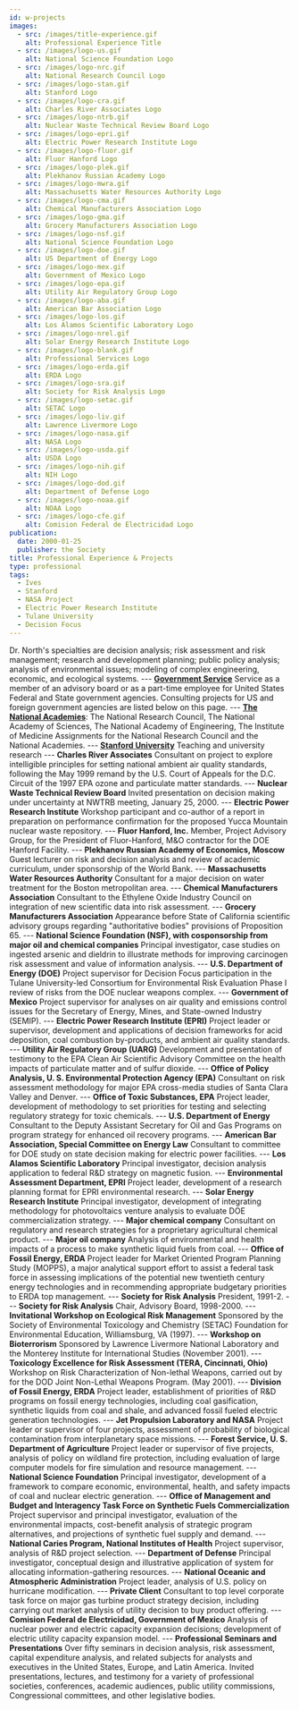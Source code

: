 ```yaml
---
id: w-projects
images:
  - src: /images/title-experience.gif
    alt: Professional Experience Title
  - src: /images/logo-us.gif
    alt: National Science Foundation Logo
  - src: /images/logo-nrc.gif
    alt: National Research Council Logo
  - src: /images/logo-stan.gif
    alt: Stanford Logo
  - src: /images/logo-cra.gif
    alt: Charles River Associates Logo
  - src: /images/logo-ntrb.gif
    alt: Nuclear Waste Technical Review Board Logo
  - src: /images/logo-epri.gif
    alt: Electric Power Research Institute Logo
  - src: /images/logo-fluor.gif
    alt: Fluor Hanford Logo
  - src: /images/logo-plek.gif
    alt: Plekhanov Russian Academy Logo
  - src: /images/logo-mwra.gif
    alt: Massachusetts Water Resources Authority Logo
  - src: /images/logo-cma.gif
    alt: Chemical Manufacturers Association Logo
  - src: /images/logo-gma.gif
    alt: Grocery Manufacturers Association Logo
  - src: /images/logo-nsf.gif
    alt: National Science Foundation Logo
  - src: /images/logo-doe.gif
    alt: US Department of Energy Logo
  - src: /images/logo-mex.gif
    alt: Government of Mexico Logo
  - src: /images/logo-epa.gif
    alt: Utility Air Regulatory Group Logo
  - src: /images/logo-aba.gif
    alt: American Bar Association Logo
  - src: /images/logo-los.gif
    alt: Los Alamos Scientific Laboratory Logo
  - src: /images/logo-nrel.gif
    alt: Solar Energy Research Institute Logo
  - src: /images/logo-blank.gif
    alt: Professional Services Logo
  - src: /images/logo-erda.gif
    alt: ERDA Logo
  - src: /images/logo-sra.gif
    alt: Society for Risk Analysis Logo
  - src: /images/logo-setac.gif
    alt: SETAC Logo
  - src: /images/logo-liv.gif
    alt: Lawrence Livermore Logo
  - src: /images/logo-nasa.gif
    alt: NASA Logo
  - src: /images/logo-usda.gif
    alt: USDA Logo
  - src: /images/logo-nih.gif
    alt: NIH Logo
  - src: /images/logo-dod.gif
    alt: Department of Defense Logo
  - src: /images/logo-noaa.gif
    alt: NOAA Logo
  - src: /images/logo-cfe.gif
    alt: Comision Federal de Electricidad Logo
publication:
  date: 2000-01-25
  publisher: the Society
title: Professional Experience & Projects
type: professional
tags:
  - Ives
  - Stanford
  - NASA Project
  - Electric Power Research Institute
  - Tulane University
  - Decision Focus
---
```

Dr. North's specialties are decision analysis; risk assessment and risk management; research and development planning; public policy analysis; analysis of environmental issues; modeling of complex engineering, economic, and ecological systems. --- [ ](/professional/w-projects-government) [**Government Service**](/professional/w-projects-government) Service as a member of an advisory board or as a part-time employee for United States Federal and State government agencies. Consulting projects for US and foreign government agencies are listed below on this page. --- [ ](/professional/w-projects-nrc) [**The National Academies**](/professional/w-projects-nrc): The National Research Council, The National Academy of Sciences, The National Academy of Engineering, The Institute of Medicine Assignments for the National Research Council and the National Academies. --- [ ](/professional/w-projects-stanford) [**Stanford University**](/professional/w-projects-stanford) Teaching and university research --- **Charles River Associates** Consultant on project to explore intelligible principles for setting national ambient air quality standards, following the May 1999 remand by the U.S. Court of Appeals for the D.C. Circuit of the 1997 EPA ozone and particulate matter standards. --- **Nuclear Waste Technical Review Board** Invited presentation on decision making under uncertainty at NWTRB meeting, January 25, 2000. --- **Electric Power Research Institute** Workshop participant and co-author of a report in preparation on performance confirmation for the proposed Yucca Mountain nuclear waste repository. --- **Fluor Hanford, Inc.** Member, Project Advisory Group, for the President of Fluor-Hanford, M&O contractor for the DOE Hanford Facility. --- **Plekhanov Russian Academy of Economics, Moscow** Guest lecturer on risk and decision analysis and review of academic curriculum, under sponsorship of the World Bank. --- **Massachusetts Water Resources Authority** Consultant for a major decision on water treatment for the Boston metropolitan area. --- **Chemical Manufacturers Association** Consultant to the Ethylene Oxide Industry Council on integration of new scientific data into risk assessment. --- **Grocery Manufacturers Association** Appearance before State of California scientific advisory groups regarding "authoritative bodies" provisions of Proposition 65. --- **National Science Foundation (NSF), with cosponsorship from major oil and chemical companies** Principal investigator, case studies on ingested arsenic and dieldrin to illustrate methods for improving carcinogen risk assessment and value of information analysis. --- **U.S. Department of Energy (DOE)** Project supervisor for Decision Focus participation in the Tulane University-led Consortium for Environmental Risk Evaluation Phase I review of risks from the DOE nuclear weapons complex. --- **Government of Mexico** Project supervisor for analyses on air quality and emissions control issues for the Secretary of Energy, Mines, and State-owned Industry (SEMIP). --- **Electric Power Research Institute (EPRI)** Project leader or supervisor, development and applications of decision frameworks for acid deposition, coal combustion by-products, and ambient air quality standards. --- **Utility Air Regulatory Group (UARG)** Development and presentation of testimony to the EPA Clean Air Scientific Advisory Committee on the health impacts of particulate matter and of sulfur dioxide. --- **Office of Policy Analysis, U. S. Environmental Protection Agency (EPA)** Consultant on risk assessment methodology for major EPA cross-media studies of Santa Clara Valley and Denver. --- **Office of Toxic Substances, EPA** Project leader, development of methodology to set priorities for testing and selecting regulatory strategy for toxic chemicals. --- **U.S. Department of Energy** Consultant to the Deputy Assistant Secretary for Oil and Gas Programs on program strategy for enhanced oil recovery programs. --- **American Bar Association, Special Committee on Energy Law** Consultant to committee for DOE study on state decision making for electric power facilities. --- **Los Alamos Scientific Laboratory** Principal investigator, decision analysis application to federal R&D strategy on magnetic fusion. --- **Environmental Assessment Department, EPRI** Project leader, development of a research planning format for EPRI environmental research. --- **Solar Energy Research Institute** Principal investigator, development of integrating methodology for photovoltaics venture analysis to evaluate DOE commercialization strategy. --- **Major chemical company** Consultant on regulatory and research strategies for a proprietary agricultural chemical product. --- **Major oil company** Analysis of environmental and health impacts of a process to make synthetic liquid fuels from coal. --- **Office of Fossil Energy, ERDA** Project leader for Market Oriented Program Planning Study (MOPPS), a major analytical support effort to assist a federal task force in assessing implications of the potential new twentieth century energy technologies and in recommending appropriate budgetary priorities to ERDA top management. --- **Society for Risk Analysis** President, 1991-2. --- **Society for Risk Analysis** Chair, Advisory Board, 1998-2000. --- **Invitational Workshop on Ecological Risk Management** Sponsored by the Society of Environmental Toxicology and Chemistry (SETAC) Foundation for Environmental Education, Williamsburg, VA (1997). --- **Workshop on Bioterrorism** Sponsored by Lawrence Livermore National Laboratory and the Monterey Institute for International Studies (November 2001). --- **Toxicology Excellence for Risk Assessment (TERA, Cincinnati, Ohio)** Workshop on Risk Characterization of Non-lethal Weapons, carried out by for the DOD Joint Non-Lethal Weapons Program. (May 2001). --- **Division of Fossil Energy, ERDA** Project leader, establishment of priorities of R&D programs on fossil energy technologies, including coal gasification, synthetic liquids from coal and shale, and advanced fossil fueled electric generation technologies. --- **Jet Propulsion Laboratory and NASA** Project leader or supervisor of four projects, assessment of probability of biological contamination from interplanetary space missions. --- **Forest Service, U. S. Department of Agriculture** Project leader or supervisor of five projects, analysis of policy on wildland fire protection, including evaluation of large computer models for fire simulation and resource management. --- **National Science Foundation** Principal investigator, development of a framework to compare economic, environmental, health, and safety impacts of coal and nuclear electric generation. --- **Office of Management and Budget and Interagency Task Force on Synthetic Fuels Commercialization** Project supervisor and principal investigator, evaluation of the environmental impacts, cost-benefit analysis of strategic program alternatives, and projections of synthetic fuel supply and demand. --- **National Caries Program, National Institutes of Health** Project supervisor, analysis of R&D project selection. --- **Department of Defense** Principal investigator, conceptual design and illustrative application of system for allocating information-gathering resources. --- **National Oceanic and Atmospheric Administration** Project leader, analysis of U.S. policy on hurricane modification. --- **Private Client** Consultant to top level corporate task force on major gas turbine product strategy decision, including carrying out market analysis of utility decision to buy product offering. --- **Comision Federal de Electricidad, Government of Mexico** Analysis of nuclear power and electric capacity expansion decisions; development of electric utility capacity expansion model. --- **Professional Seminars and Presentations** Over fifty seminars in decision analysis, risk assessment, capital expenditure analysis, and related subjects for analysts and executives in the United States, Europe, and Latin America. Invited presentations, lectures, and testimony for a variety of professional societies, conferences, academic audiences, public utility commissions, Congressional committees, and other legislative bodies.